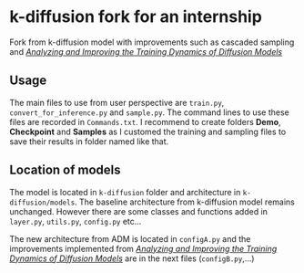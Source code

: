 # k-diffusion fork for an internship

Fork from k-diffusion model [](https://github.com/Nyries/k-diffusion/tree/master) with improvements such as cascaded sampling and [*Analyzing and Improving the Training Dynamics of Diffusion Models*](https://arxiv.org/abs/2312.02696)

## Usage

The main files to use from user perspective are `train.py`, `convert_for_inference.py` and `sample.py`. The command lines to use these files are recorded in `Commands.txt`. 
I recommend to create folders **Demo**, **Checkpoint** and **Samples** as I customed the training and sampling files to save their results in folder named like that.

## Location of models

The model is located in `k-diffusion` folder and architecture in `k-diffusion/models`. The baseline architecture from k-diffusion model remains unchanged. However there are some classes and functions added in `layer.py`, `utils.py`, `config.py` etc...

The new architecture from ADM is located in `configA.py` and the improvements implemented from [*Analyzing and Improving the Training Dynamics of Diffusion Models*](https://arxiv.org/abs/2312.02696) are in the next files (`configB.py`,...)
